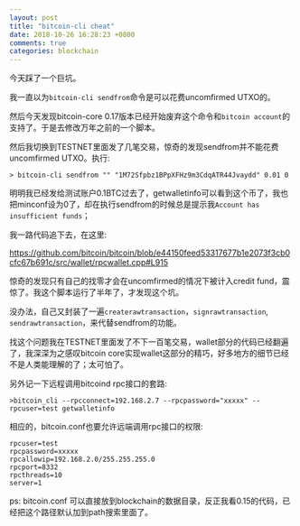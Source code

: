 ```yaml
---
layout: post
title: "bitcoin-cli cheat"
date: 2018-10-26 16:28:23 +0800
comments: true
categories: blockchain
---
```


今天踩了一个巨坑。

我一直以为`bitcoin-cli sendfrom`命令是可以花费uncomfirmed UTXO的。

<!-- more -->

然后今天发现bitcoin-core 0.17版本已经开始废弃这个命令和`bitcoin account`的支持了。于是去修改万年之前的一个脚本。

然后我切换到TESTNET里面发了几笔交易，惊奇的发现sendfrom并不能花费uncomfirmed UTXO。执行:

```
> bitcoin-cli sendfrom "" "1M72Sfpbz1BPpXFHz9m3CdqATR44Jvaydd" 0.01 0
```

明明我已经发给测试账户0.1BTC过去了，getwalletinfo可以看到这个币了，我也把minconf设为0了，却在执行sendfrom的时候总是提示我`Account has insufficient funds`；

我一路代码追下去，在这里:

https://github.com/bitcoin/bitcoin/blob/e44150feed53317677b1e2073f3cb0cfc67b691c/src/wallet/rpcwallet.cpp#L915

惊奇的发现只有自己的找零才会在uncomfirmed的情况下被计入credit fund，震惊了。我这个脚本运行了半年了，才发现这个坑。

没办法，自己又封装了一遍`createrawtransaction`，`signrawtransaction`, `sendrawtransaction`，来代替sendfrom的功能。

找这个问题我在TESTNET里面发了不下一百笔交易，wallet部分的代码已经翻遍了，我深深为之感叹bitcoin core实现wallet这部分的精巧，好多地方的细节已经不是人类能理解的了；太可怕了。

另外记一下远程调用bitcoind rpc接口的套路:

```
>bitcoin_cli --rpcconnect=192.168.2.7 --rpcpassword="xxxxx" --rpcuser=test getwalletinfo
```

相应的，bitcoin.conf也要允许远端调用rpc接口的权限:

```
rpcuser=test
rpcpassword=xxxxx
rpcallowip=192.168.2.0/255.255.255.0
rpcport=8332
rpcthreads=10
server=1

```

ps: bitcoin.conf 可以直接放到blockchain的数据目录，反正我看0.15的代码，已经把这个路径默认加到path搜索里面了。
